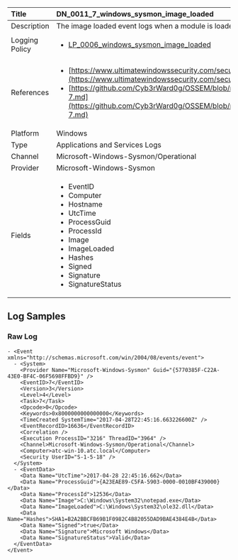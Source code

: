 | Title          | DN_0011_7_windows_sysmon_image_loaded                                                                                                      |
|:---------------|:-----------------------------------------------------------------------------------------------------------------|
| Description    | The image loaded event logs when a module is loaded in a specific process                                                                                                |
| Logging Policy | <ul><li>[LP_0006_windows_sysmon_image_loaded](../Logging_Policies/LP_0006_windows_sysmon_image_loaded.md)</li></ul> |
| References     | <ul><li>[https://www.ultimatewindowssecurity.com/securitylog/encyclopedia/event.aspx?eventid=90007](https://www.ultimatewindowssecurity.com/securitylog/encyclopedia/event.aspx?eventid=90007)</li><li>[https://github.com/Cyb3rWard0g/OSSEM/blob/master/data_dictionaries/windows/sysmon/event-7.md](https://github.com/Cyb3rWard0g/OSSEM/blob/master/data_dictionaries/windows/sysmon/event-7.md)</li></ul>                                  |
| Platform       | Windows   |
| Type           | Applications and Services Logs 		|
| Channel        | Microsoft-Windows-Sysmon/Operational    |
| Provider       | Microsoft-Windows-Sysmon   |
| Fields         | <ul><li>EventID</li><li>Computer</li><li>Hostname</li><li>UtcTime</li><li>ProcessGuid</li><li>ProcessId</li><li>Image</li><li>ImageLoaded</li><li>Hashes</li><li>Signed</li><li>Signature</li><li>SignatureStatus</li></ul>                                               |


## Log Samples

### Raw Log

```
- <Event xmlns="http://schemas.microsoft.com/win/2004/08/events/event">
  - <System>
    <Provider Name="Microsoft-Windows-Sysmon" Guid="{5770385F-C22A-43E0-BF4C-06F5698FFBD9}" />
    <EventID>7</EventID>
    <Version>3</Version>
    <Level>4</Level>
    <Task>7</Task>
    <Opcode>0</Opcode>
    <Keywords>0x8000000000000000</Keywords>
    <TimeCreated SystemTime="2017-04-28T22:45:16.663226600Z" />
    <EventRecordID>16636</EventRecordID>
    <Correlation />
    <Execution ProcessID="3216" ThreadID="3964" />
    <Channel>Microsoft-Windows-Sysmon/Operational</Channel>
    <Computer>atc-win-10.atc.local</Computer>
    <Security UserID="S-1-5-18" />
  </System>
  - <EventData>
    <Data Name="UtcTime">2017-04-28 22:45:16.662</Data>
    <Data Name="ProcessGuid">{A23EAE89-C5FA-5903-0000-0010BF439000}</Data>
    <Data Name="ProcessId">12536</Data>
    <Data Name="Image">C:\Windows\System32\notepad.exe</Data>
    <Data Name="ImageLoaded">C:\Windows\System32\ole32.dll</Data>
    <Data Name="Hashes">SHA1=B2A2BBCFB69B1F0982C4B82055DAD9BAE4384E4B</Data>
    <Data Name="Signed">true</Data>
    <Data Name="Signature">Microsoft Windows</Data>
    <Data Name="SignatureStatus">Valid</Data>
  </EventData>
</Event>

```




